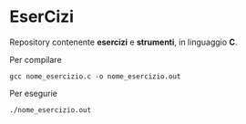 # EserCizi

Repository contenente **esercizi** e **strumenti**, in linguaggio **C**.

Per compilare

    gcc nome_esercizio.c -o nome_esercizio.out
    
Per esegurie

    ./nome_esercizio.out